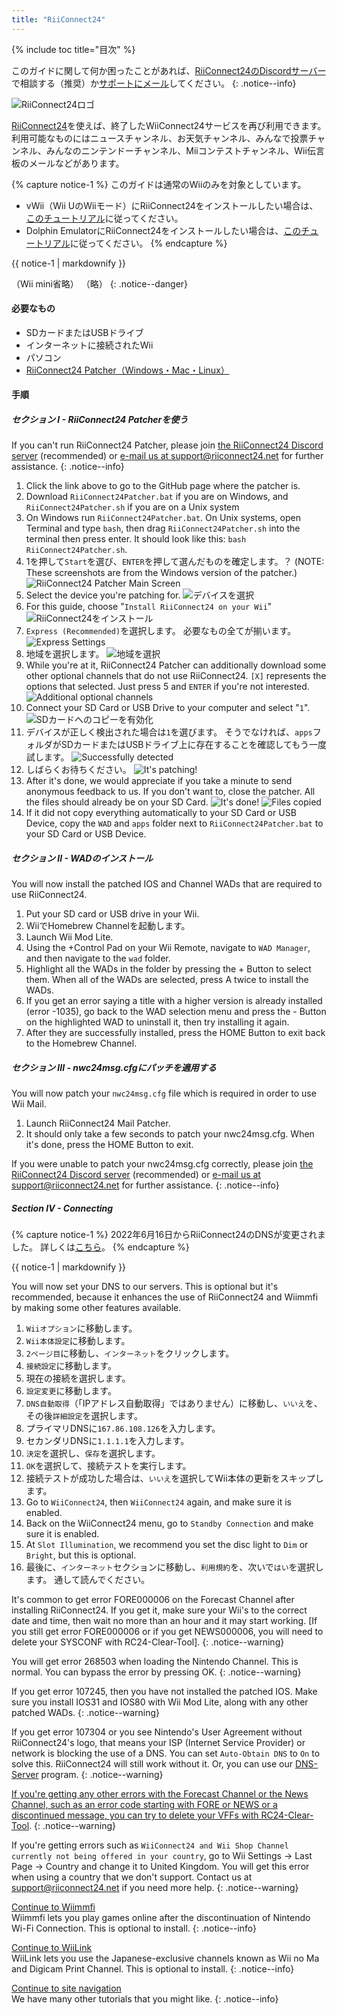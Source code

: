 ```yaml
---
title: "RiiConnect24"
---
```


{% include toc title="目次" %}

このガイドに関して何か困ったことがあれば、[RiiConnect24のDiscordサーバー](https://discord.gg/rc24)で相談する（推奨）か[サポートにメール](mailto:support@riiconnect24.net)してください。
{: .notice--info}

![RiiConnect24ロゴ](/images/WiiRC24Logo.jpg)

[RiiConnect24](https://rc24.xyz/)を使えば、終了したWiiConnect24サービスを再び利用できます。利用可能なものにはニュースチャンネル、お天気チャンネル、みんなで投票チャンネル、みんなのニンテンドーチャンネル、Miiコンテストチャンネル、Wii伝言板のメールなどがあります。

{% capture notice-1 %}
このガイドは通常のWiiのみを対象としています。

- vWii（Wii UのWiiモード）にRiiConnect24をインストールしたい場合は、[このチュートリアル](riiconnect24-vwii)に従ってください。
- Dolphin EmulatorにRiiConnect24をインストールしたい場合は、[このチュートリアル](riiconnect24-dolphin)に従ってください。
{% endcapture %}

<div class="notice--warning">{{ notice-1 | markdownify }}</div>

（Wii mini省略） （略）
{: .notice--danger}

#### 必要なもの

* SDカードまたはUSBドライブ
* インターネットに接続されたWii
* パソコン
* [RiiConnect24 Patcher（Windows・Mac・Linux）](https://github.com/RiiConnect24/RiiConnect24-Patcher/releases)

#### 手順

##### セクション I - RiiConnect24 Patcherを使う

If you can't run RiiConnect24 Patcher, please join [the RiiConnect24 Discord server](https://discord.gg/rc24) (recommended) or [e-mail us at support@riiconnect24.net](mailto:support@riiconnect24.net) for further assistance.
{: .notice--info}

1. Click the link above to go to the GitHub page where the patcher is.
2. Download `RiiConnect24Patcher.bat` if you are on Windows, and `RiiConnect24Patcher.sh` if you are on a Unix system
3. On Windows run `RiiConnect24Patcher.bat`. On Unix systems, open Terminal and type `bash`, then drag `RiiConnect24Patcher.sh` into the terminal then press enter. It should look like this: `bash RiiConnect24Patcher.sh`.
4. 1を押して`Start`を選び、`ENTER`を押して選んだものを確定します。？ (NOTE: These screenshots are from the Windows version of the patcher.) ![RiiConnect24 Patcher Main Screen](/images/RC24_Patcher/1.JPG)
5. Select the device you're patching for. ![デバイスを選択](/images/RC24_Patcher/2.JPG)
6. For this guide, choose "`Install RiiConnect24 on your Wii`" ![RiiConnect24をインストール](/images/RC24_Patcher/3.JPG)
7. `Express (Recommended)`を選択します。 必要なもの全てが揃います。 ![Express Settings](/images/RC24_Patcher/4.JPG)
8. 地域を選択します。 ![地域を選択](/images/RC24_Patcher/5.JPG)
9. While you're at it, RiiConnect24 Patcher can additionally download some other optional channels that do not use RiiConnect24. `[X]` represents the options that selected. Just press 5 and `ENTER` if you're not interested. ![Additional optional channels](/images/RC24_Patcher/6.JPG)
10. Connect your SD Card or USB Drive to your computer and select "`1`". ![SDカードへのコピーを有効化](/images/RC24_Patcher/7.JPG)
11. デバイスが正しく検出された場合は`1`を選びます。 そうでなければ、`apps`フォルダがSDカードまたはUSBドライブ上に存在することを確認してもう一度試します。 ![Successfully detected](/images/RC24_Patcher/8.JPG)
12. しばらくお待ちください。 ![It's patching!](/images/RC24_Patcher/9.JPG)
13. After it's done, we would appreciate if you take a minute to send anonymous feedback to us.  If you don't want to, close the patcher. All the files should already be on your SD Card. ![It's done!](/images/RC24_Patcher/10.JPG) ![Files copied](/images/RC24_Patcher/11.PNG)
14. If it did not copy everything automatically to your SD Card or USB Device, copy the `WAD` and `apps` folder next to `RiiConnect24Patcher.bat` to your SD Card or USB Device.

##### セクション II - WADのインストール

You will now install the patched IOS and Channel WADs that are required to use RiiConnect24.

1. Put your SD card or USB drive in your Wii.
2. WiiでHomebrew Channelを起動します。
3. Launch Wii Mod Lite.
4. Using the +Control Pad on your Wii Remote, navigate to `WAD Manager`, and then navigate to the `wad` folder.
5. Highlight all the WADs in the folder by pressing the + Button to select them. When all of the WADs are selected, press A twice to install the WADs.
6. If you get an error saying a title with a higher version is already installed (error -1035), go back to the WAD selection menu and press the - Button on the highlighted WAD to uninstall it, then try installing it again.
7. After they are successfully installed, press the HOME Button to exit back to the Homebrew Channel.

##### セクション III - nwc24msg.cfgにパッチを適用する

You will now patch your `nwc24msg.cfg` file which is required in order to use Wii Mail.

1. Launch RiiConnect24 Mail Patcher.
2. It should only take a few seconds to patch your nwc24msg.cfg. When it's done, press the HOME Button to exit.

If you were unable to patch your nwc24msg.cfg correctly, please join [the RiiConnect24 Discord server](https://discord.gg/rc24) (recommended) or [e-mail us at support@riiconnect24.net](mailto:support@riiconnect24.net) for further assistance.
{: .notice--info}

##### Section IV - Connecting

{% capture notice-1 %}
2022年6月16日からRiiConnect24のDNSが変更されました。 詳しくは[こちら](riiconnect24-dns-update)。
{% endcapture %}

<div class="notice--warning">{{ notice-1 | markdownify }}</div>

You will now set your DNS to our servers. This is optional but it's recommended, because it enhances the use of RiiConnect24 and Wiimmfi by making some other features available.

1. `Wiiオプション`に移動します。
2. `Wii本体設定`に移動します。
3. `2ページ目`に移動し、`インターネット`をクリックします。
4. `接続設定`に移動します。
5. 現在の接続を選択します。
6. `設定変更`に移動します。
7. `DNS自動取得`（「IPアドレス自動取得」ではありません）に移動し、`いいえ`を、その後`詳細設定`を選択します。
8. プライマリDNSに`167.86.108.126`を入力します。
9. セカンダリDNSに`1.1.1.1`を入力します。
10. `決定`を選択し、`保存`を選択します。
11. `OK`を選択して、接続テストを実行します。
12. 接続テストが成功した場合は、`いいえ`を選択してWii本体の更新をスキップします。
13. Go to `WiiConnect24`, then `WiiConnect24` again, and make sure it is enabled.
14. Back on the WiiConnect24 menu, go to `Standby Connection` and make sure it is enabled.
15. At `Slot Illumination`, we recommend you set the disc light to `Dim` or `Bright`, but this is optional.
16. 最後に、`インターネット`セクションに移動し、`利用規約`を、次いで`はい`を選択します。 通して読んでください。

It's common to get error FORE000006 on the Forecast Channel after installing RiiConnect24. If you get it, make sure your Wii's to the correct date and time, then wait no more than an hour and it may start working. [If you still get error FORE000006 or if you get NEWS000006, you will need to delete your SYSCONF with RC24-Clear-Tool].
{: .notice--warning}

You will get error 268503 when loading the Nintendo Channel. This is normal. You can bypass the error by pressing OK.
{: .notice--warning}

If you get error 107245, then you have not installed the patched IOS. Make sure you install IOS31 and IOS80 with Wii Mod Lite, along with any other patched WADs.
{: .notice--warning}

If you get error 107304 or you see Nintendo's User Agreement without RiiConnect24's logo, that means your ISP (Internet Service Provider) or network is blocking the use of a DNS. You can set `Auto-Obtain DNS` to `On` to solve this. RiiConnect24 will still work without it. Or, you can use our [DNS-Server](https://github.com/RiiConnect24/DNS-Server/releases/latest) program.
{: .notice--warning}

[If you're getting any other errors with the Forecast Channel or the News Channel, such as an error code starting with FORE or NEWS or a discontinued message, you can try to delete your VFFs with RC24-Clear-Tool](deleting-vffs).
{: .notice--warning}

If you're getting errors such as `WiiConnect24 and Wii Shop Channel currently not being offered in your country`, go to Wii Settings -> Last Page -> Country and change it to United Kingdom. You will get this error when using a country that we don't support. Contact us at [support@riiconnect24.net](mailto:support@riiconnect24.net) if you need more help.
{: .notice--warning}

[Continue to Wiimmfi](wiimmfi)<br> Wiimmfi lets you play games online after the discontinuation of Nintendo Wi-Fi Connection. This is optional to install.
{: .notice--info}

[Continue to WiiLink](wiilink)<br> WiiLink lets you use the Japanese-exclusive channels known as Wii no Ma and Digicam Print Channel. This is optional to install.
{: .notice--info}

[Continue to site navigation](site-navigation)<br> We have many other tutorials that you might like.
{: .notice--info}
